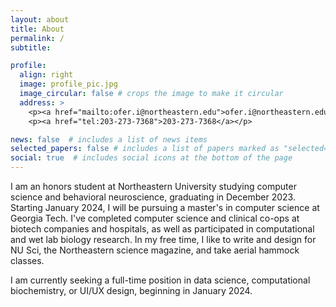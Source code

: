 ```yaml
---
layout: about
title: About
permalink: /
subtitle: 

profile:
  align: right
  image: profile_pic.jpg
  image_circular: false # crops the image to make it circular
  address: >
    <p><a href="mailto:ofer.i@northeastern.edu">ofer.i@northeastern.edu</a></p>
    <p><a href="tel:203-273-7368">203-273-7368</a></p>

news: false  # includes a list of news items
selected_papers: false # includes a list of papers marked as "selected={true}"
social: true  # includes social icons at the bottom of the page
---
```

I am an honors student at Northeastern University studying computer science and behavioral neuroscience, graduating in December 2023. Starting January 2024, I will be pursuing a master's in computer science at Georgia Tech. I've completed computer science and clinical co-ops at biotech companies and hospitals, as well as participated in computational and wet lab biology research. In my free time, I like to write and design for NU Sci, the Northeastern science magazine, and take aerial hammock classes.

I am currently seeking a full-time position in data science, computational biochemistry, or UI/UX design, beginning in January 2024.

<!-- Write your biography here. Tell the world about yourself. Link to your favorite [subreddit](http://reddit.com). You can put a picture in, too. The code is already in, just name your picture `profile_pic.jpg` and put it in the `img/` folder.

Put your address / P.O. box / other info right below your picture. You can also disable any these elements by editing `profile` property of the YAML header of your `_pages/about.md`. Edit `_bibliography/papers.bib` and Jekyll will render your [publications page](/al-folio/publications/) automatically.

Link to your social media connections, too. This theme is set up to use [Font Awesome icons](http://fortawesome.github.io/Font-Awesome/) and [Academicons](https://jpswalsh.github.io/academicons/), like the ones below. Add your Facebook, Twitter, LinkedIn, Google Scholar, or just disable all of them.
-->